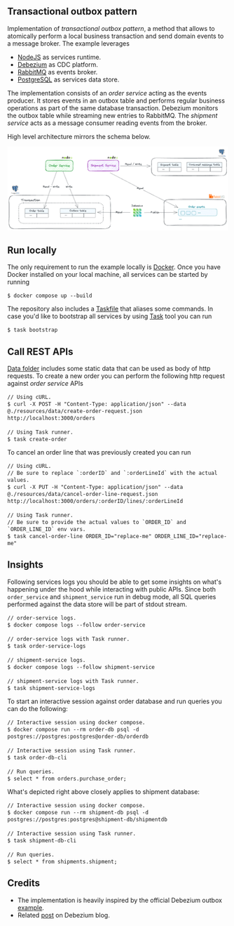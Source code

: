 ## Transactional outbox pattern

Implementation of _transactional outbox pattern_, a method that allows to atomically perform a local business transaction and send domain events to a message broker. The example leverages
- [NodeJS](https://nodejs.org/en) as services runtime.
- [Debezium](https://debezium.io) as CDC platform.
- [RabbitMQ](https://www.rabbitmq.com) as events broker.
- [PostgreSQL](https://www.postgresql.org/) as services data store.

The implementation consists of an _order service_ acting as the events producer. It stores events in an outbox table and performs regular business operations as part of the same database transaction. Debezium monitors the outbox table while streaming new entries to RabbitMQ. The _shipment service_ acts as a message consumer reading events from the broker.

High level architecture mirrors the schema below.

![Architecture Overview](resources/images/architecture-overview.png)

## Run locally
The only requirement to run the example locally is [Docker](https://www.docker.com/). Once you have Docker installed on your local machine, all services can be started by running

```console
$ docker compose up --build
```

The repository also includes a [Taskfile](Taskfile.yml) that aliases some commands. In case you'd like to bootstrap all services by using [Task](https://taskfile.dev/) tool you can run

```console
$ task bootstrap
```

## Call REST APIs

[Data folder](resources/data) includes some static data that can be used as body of http requests. To create a new order you can perform the following http request against _order service_ APIs

```console
// Using cURL.
$ curl -X POST -H "Content-Type: application/json" --data @./resources/data/create-order-request.json http://localhost:3000/orders

// Using Task runner.
$ task create-order
```

To cancel an order line that was previously created you can run

```console
// Using cURL.
// Be sure to replace `:orderID` and `:orderLineId` with the actual values.
$ curl -X PUT -H "Content-Type: application/json" --data @./resources/data/cancel-order-line-request.json http://localhost:3000/orders/:orderID/lines/:orderLineId

// Using Task runner.
// Be sure to provide the actual values to `ORDER_ID` and `ORDER_LINE_ID` env vars.
$ task cancel-order-line ORDER_ID="replace-me" ORDER_LINE_ID="replace-me"
```

## Insights
Following services logs you should be able to get some insights on what's happening under the hood while interacting with public APIs. Since both `order_service` and `shipment_service` run in debug mode, all SQL queries performed against the data store will be part of stdout stream.

```console
// order-service logs.
$ docker compose logs --follow order-service

// order-service logs with Task runner.
$ task order-service-logs

// shipment-service logs.
$ docker compose logs --follow shipment-service

// shipment-service logs with Task runner.
$ task shipment-service-logs
```

To start an interactive session against order database and run queries you can do the following:

```console
// Interactive session using docker compose.
$ docker compose run --rm order-db psql -d postgres://postgres:postgres@order-db/orderdb

// Interactive session using Task runner.
$ task order-db-cli

// Run queries.
$ select * from orders.purchase_order;
```

What's depicted right above closely applies to shipment database:

```console
// Interactive session using docker compose.
$ docker compose run --rm shipment-db psql -d postgres://postgres:postgres@shipment-db/shipmentdb

// Interactive session using Task runner.
$ task shipment-db-cli

// Run queries.
$ select * from shipments.shipment;
```

## Credits
- The implementation is heavily inspired by the official Debezium outbox [example](https://github.com/debezium/debezium-examples/tree/main/outbox).
- Related [post](https://debezium.io/blog/2019/02/19/reliable-microservices-data-exchange-with-the-outbox-pattern/) on Debezium blog.